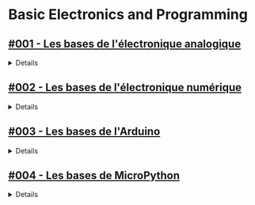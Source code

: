 # **Basic Electronics and Programming**


## [#001 - Les bases de l'électronique analogique](https://youtube.com/playlist?list=PLojmE17vJ5fSv85YenV8TdrrOgFrTDgrT&si=uDWF31IIwGWSTxKW)

<details>
  <summary>Details</summary>
  Details
</details>

## [#002 - Les bases de l'électronique numérique](https://youtube.com/playlist?list=PLojmE17vJ5fQ7WR8GIXLDKizxIOlAJlcW&si=ueP1BZkIDnLJoTaC)

<details>
  <summary>Details</summary>
  Details
</details>

## [#003 - Les bases de l'Arduino](https://youtube.com/playlist?list=PLCFKrBW1m6DNWo_zdF5RgosTCWw7P39GD&si=ROdcBXXCh73oR2j4)

<details>
  <summary>Details</summary>
  La playlist est rangée dans l'ordre décroissant 
</details>

## [#004 - Les bases de MicroPython](https://www.coursera.org/learn/design-of-cps?)

<details>
  <summary>Details</summary> 
</details>